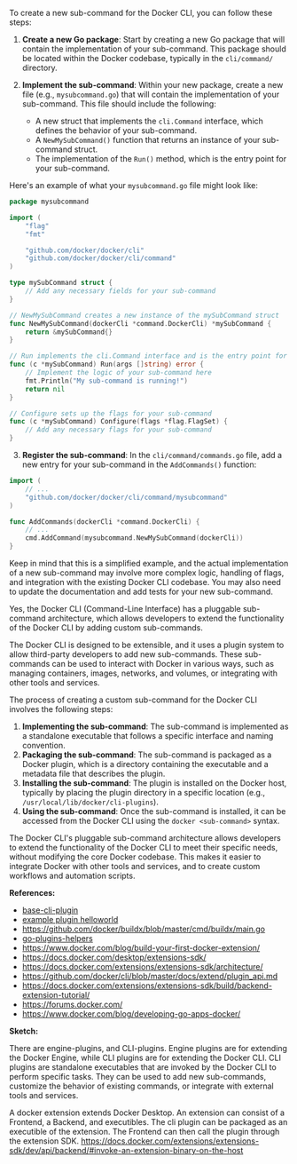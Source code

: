 To create a new sub-command for the Docker CLI, you can follow these steps:

1. **Create a new Go package**: Start by creating a new Go package that will contain the implementation of your sub-command. This package should be located within the Docker codebase, typically in the `cli/command/` directory.

2. **Implement the sub-command**: Within your new package, create a new file (e.g., `mysubcommand.go`) that will contain the implementation of your sub-command. This file should include the following:
   - A new struct that implements the `cli.Command` interface, which defines the behavior of your sub-command.
   - A `NewMySubCommand()` function that returns an instance of your sub-command struct.
   - The implementation of the `Run()` method, which is the entry point for your sub-command.

Here's an example of what your `mysubcommand.go` file might look like:

```go
package mysubcommand

import (
    "flag"
    "fmt"

    "github.com/docker/docker/cli"
    "github.com/docker/docker/cli/command"
)

type mySubCommand struct {
    // Add any necessary fields for your sub-command
}

// NewMySubCommand creates a new instance of the mySubCommand struct
func NewMySubCommand(dockerCli *command.DockerCli) *mySubCommand {
    return &mySubCommand{}
}

// Run implements the cli.Command interface and is the entry point for your sub-command
func (c *mySubCommand) Run(args []string) error {
    // Implement the logic of your sub-command here
    fmt.Println("My sub-command is running!")
    return nil
}

// Configure sets up the flags for your sub-command
func (c *mySubCommand) Configure(flags *flag.FlagSet) {
    // Add any necessary flags for your sub-command
}
```

3. **Register the sub-command**: In the `cli/command/commands.go` file, add a new entry for your sub-command in the `AddCommands()` function:

```go
import (
    // ...
    "github.com/docker/docker/cli/command/mysubcommand"
)

func AddCommands(dockerCli *command.DockerCli) {
    // ...
    cmd.AddCommand(mysubcommand.NewMySubCommand(dockerCli))
}
```

Keep in mind that this is a simplified example, and the actual implementation of a new sub-command may involve more complex logic, handling of flags, and integration with the existing Docker CLI codebase. You may also need to update the documentation and add tests for your new sub-command.

Yes, the Docker CLI (Command-Line Interface) has a pluggable sub-command architecture, which allows developers to extend the functionality of the Docker CLI by adding custom sub-commands.

The Docker CLI is designed to be extensible, and it uses a plugin system to allow third-party developers to add new sub-commands. These sub-commands can be used to interact with Docker in various ways, such as managing containers, images, networks, and volumes, or integrating with other tools and services.

The process of creating a custom sub-command for the Docker CLI involves the following steps:

1. **Implementing the sub-command**: The sub-command is implemented as a standalone executable that follows a specific interface and naming convention.
2. **Packaging the sub-command**: The sub-command is packaged as a Docker plugin, which is a directory containing the executable and a metadata file that describes the plugin.
3. **Installing the sub-command**: The plugin is installed on the Docker host, typically by placing the plugin directory in a specific location (e.g., `/usr/local/lib/docker/cli-plugins`).
4. **Using the sub-command**: Once the sub-command is installed, it can be accessed from the Docker CLI using the `docker <sub-command>` syntax.

The Docker CLI's pluggable sub-command architecture allows developers to extend the functionality of the Docker CLI to meet their specific needs, without modifying the core Docker codebase. This makes it easier to integrate Docker with other tools and services, and to create custom workflows and automation scripts.

**References:**

* [base-cli-plugin](https://github.com/docker/base-cli-plugin)
* [example plugin helloworld](https://github.com/docker/cli/tree/master/cli-plugins/examples)
* https://github.com/docker/buildx/blob/master/cmd/buildx/main.go
* [go-plugins-helpers](https://github.com/docker/go-plugins-helpers)
* https://www.docker.com/blog/build-your-first-docker-extension/
* https://docs.docker.com/desktop/extensions-sdk/
* https://docs.docker.com/extensions/extensions-sdk/architecture/
* https://github.com/docker/cli/blob/master/docs/extend/plugin_api.md
* https://docs.docker.com/extensions/extensions-sdk/build/backend-extension-tutorial/
* https://forums.docker.com/
* https://www.docker.com/blog/developing-go-apps-docker/



**Sketch:**

There are engine-plugins, and CLI-plugins. Engine plugins are for extending the Docker Engine, while CLI plugins are for extending the Docker CLI. CLI plugins are standalone executables that are invoked by the Docker CLI to perform specific tasks. They can be used to add new sub-commands, customize the behavior of existing commands, or integrate with external tools and services.

A docker extension extends Docker Desktop. An extension can consist of a Frontend, a Backend, and executibles. The cli plugin can be packaged as an executible of the extension. The Frontend can then call the plugin through the extension SDK. https://docs.docker.com/extensions/extensions-sdk/dev/api/backend/#invoke-an-extension-binary-on-the-host